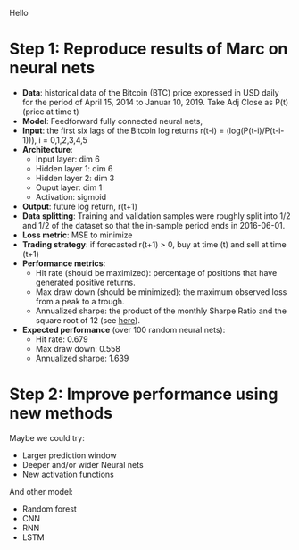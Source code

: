 Hello

# Step 1: Reproduce results of Marc on neural nets

- **Data**: historical data of the Bitcoin (BTC) price expressed in USD daily for the period of April 15, 2014 to Januar 10, 2019. Take Adj Close as P(t) (price at time t)
- **Model**: Feedforward fully connected neural nets, 
- **Input**: the first six lags of the Bitcoin log returns r(t-i) = (log(P(t-i)/P(t-i-1))), i = 0,1,2,3,4,5
- **Architecture**: 
    - Input layer: dim 6
    - Hidden layer 1: dim 6
    - Hidden layer 2: dim 3 
    - Ouput layer: dim 1 
    - Activation: sigmoid
- **Output**: future log return, r(t+1)
- **Data splitting**: Training and validation samples were roughly split into 1/2 and 1/2 of the dataset so that the in-sample period ends in 2016-06-01.
- **Loss metric**: MSE to minimize
- **Trading strategy**: if forecasted r(t+1) > 0, buy at time (t) and sell at time (t+1)
- **Performance metrics**: 
    - Hit rate (should be maximized): percentage of positions that have generated positive returns.
    - Max draw down (should be minimized): the maximum observed loss from a peak to a trough. 
    - Annualized sharpe: the product of the monthly Sharpe Ratio and the square root of 12 (see [here](https://awgmain.morningstar.com/webhelp/glossary_definitions/mutual_fund/mfglossary_Sharpe_Ratio.html#:~:text=The%20annualized%20Sharpe%20Ratio%20is,12%20(annualized%20standard%20deviation).)).
- **Expected performance** (over 100 random neural nets): 
    - Hit rate: 0.679
    - Max draw down: 0.558
    - Annualized sharpe: 1.639

# Step 2: Improve performance using new methods
Maybe we could try:
- Larger prediction window
- Deeper and/or wider Neural nets
- New activation functions

And other model:
- Random forest
- CNN
- RNN
- LSTM